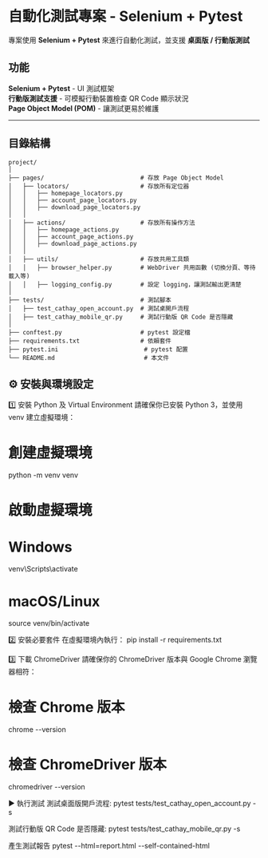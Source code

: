 # 自動化測試專案 - Selenium + Pytest

專案使用 **Selenium + Pytest** 來進行自動化測試，並支援 **桌面版 / 行動版測試**

## 功能
 **Selenium + Pytest** - UI 測試框架  
 **行動版測試支援** - 可模擬行動裝置檢查 QR Code 顯示狀況  
 **Page Object Model (POM)** - 讓測試更易於維護  

---

## 目錄結構
```plaintext
project/
│
├── pages/                           # 存放 Page Object Model
│   ├── locators/                    # 存放所有定位器
│   │   ├── homepage_locators.py
│   │   ├── account_page_locators.py
│   │   ├── download_page_locators.py
│   │
│   ├── actions/                     # 存放所有操作方法
│   │   ├── homepage_actions.py
│   │   ├── account_page_actions.py
│   │   ├── download_page_actions.py
│   │
│   ├── utils/                       # 存放共用工具類
│   │   ├── browser_helper.py        # WebDriver 共用函數 (切換分頁、等待載入等)
│   │   ├── logging_config.py        # 設定 logging，讓測試輸出更清楚
│
├── tests/                           # 測試腳本
│   ├── test_cathay_open_account.py  # 測試桌開戶流程
│   ├── test_cathay_mobile_qr.py     # 測試行動版 QR Code 是否隱藏
│
├── conftest.py                      # pytest 設定檔
├── requirements.txt                 # 依賴套件
├── pytest.ini                        # pytest 配置
└── README.md                         # 本文件
```

## ⚙️ 安裝與環境設定

  1️⃣ 安裝 Python 及 Virtual Environment
  請確保你已安裝 Python 3，並使用 venv 建立虛擬環境：
  
  # 創建虛擬環境
  python -m venv venv
  
  # 啟動虛擬環境
  # Windows
  venv\Scripts\activate
  # macOS/Linux
  source venv/bin/activate
  
  2️⃣ 安裝必要套件
  在虛擬環境內執行：
  pip install -r requirements.txt
  
  3️⃣ 下載 ChromeDriver
  請確保你的 ChromeDriver 版本與 Google Chrome 瀏覽器相符：
  
  # 檢查 Chrome 版本
  chrome --version
  
  # 檢查 ChromeDriver 版本
  chromedriver --version
  
  ▶️ 執行測試
  測試桌面版開戶流程:
  pytest tests/test_cathay_open_account.py -s
  
  測試行動版 QR Code 是否隱藏:
  pytest tests/test_cathay_mobile_qr.py -s
  
  產生測試報告
  pytest --html=report.html --self-contained-html
